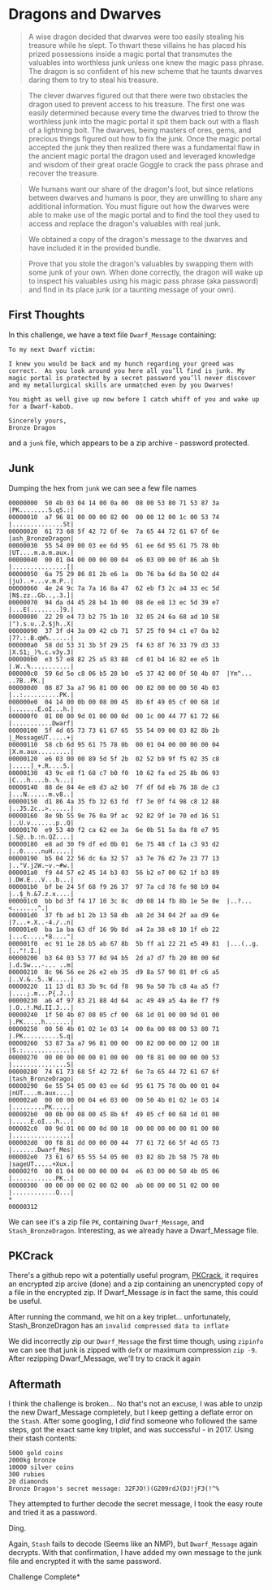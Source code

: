 # Dragons and Dwarves

> A wise dragon decided that dwarves were too easily stealing his treasure while he slept. To thwart these villains he has placed his prized possessions inside a magic portal that transmutes the valuables into worthless junk unless one knew the magic pass phrase. The dragon is so confident of his new scheme that he taunts dwarves daring them to try to steal his treasure.

> The clever dwarves figured out that there were two obstacles the dragon used to prevent access to his treasure. The first one was easily determined because every time the dwarves tried to throw the worthless junk into the magic portal it spit them back out with a flash of a lightning bolt. The dwarves, being masters of ores, gems, and precious things figured out how to fix the junk. Once the magic portal accepted the junk they then realized there was a fundamental flaw in the ancient magic portal the dragon used and leveraged knowledge and wisdom of their great oracle Goggle to crack the pass phrase and recover the treasure.

> We humans want our share of the dragon's loot, but since relations between dwarves and humans is poor, they are unwilling to share any additional information. You must figure out how the dwarves were able to make use of the magic portal and to find the tool they used to access and replace the dragon's valuables with real junk.

> We obtained a copy of the dragon's message to the dwarves and have included it in the provided bundle.

> Prove that you stole the dragon's valuables by swapping them with some junk of your own. When done correctly, the dragon will wake up to inspect his valuables using his magic pass phrase (aka password) and find in its place junk (or a taunting message of your own).

## First Thoughts

In this challenge, we have a text file `Dwarf_Message` containing:

```text
To my next Dwarf victim:

I knew you would be back and my hunch regarding your greed was correct.  As you look around you here all you’ll find is junk. My magic portal is protected by a secret password you’ll never discover and my metallurgical skills are unmatched even by you Dwarves!

You might as well give up now before I catch whiff of you and wake up for a Dwarf-kabob.

Sincerely yours,
Bronze Dragon

```

and a `junk` file, which appears to be a zip archive - password protected.

## Junk

Dumping the hex from `junk` we can see a few file names 

```text
00000000  50 4b 03 04 14 00 0a 00  08 00 53 80 71 53 87 3a  |PK........S.qS.:|
00000010  a7 96 81 00 00 00 82 00  00 00 12 00 1c 00 53 74  |..............St|
00000020  61 73 68 5f 42 72 6f 6e  7a 65 44 72 61 67 6f 6e  |ash_BronzeDragon|
00000030  55 54 09 00 03 ee 6d 95  61 ee 6d 95 61 75 78 0b  |UT....m.a.m.aux.|
00000040  00 01 04 00 00 00 00 04  e6 03 00 00 0f 86 ab 5b  |...............[|
00000050  6a 75 29 86 81 2b e6 1a  0b 76 ba 6d 8a 50 02 d4  |ju)..+...v.m.P..|
00000060  4e 24 9c 7a 7a 16 8a 47  62 eb f3 2c a4 33 ec 5d  |N$.zz..Gb..,.3.]|
00000070  94 da d4 45 28 b4 1b 00  08 de e8 13 ec 5d 39 e7  |...E(........]9.|
00000080  22 29 e4 73 b2 75 1b 10  32 05 24 6a 68 ad 10 58  |").s.u..2.$jh..X|
00000090  37 3f d4 3a 09 42 cb 71  57 25 f0 94 c1 e7 0a b2  |7?.:.B.qW%......|
000000a0  58 dd 53 31 3b 5f 29 25  f4 63 8f 76 33 79 d3 33  |X.S1;_)%.c.v3y.3|
000000b0  e3 57 e8 82 25 a5 83 88  cd 01 b4 16 82 ee e5 1b  |.W..%...........|
000000c0  59 6d 5e c8 06 b5 20 b0  e5 37 42 00 0f 50 4b 07  |Ym^... ..7B..PK.|
000000d0  08 87 3a a7 96 81 00 00  00 82 00 00 00 50 4b 03  |..:..........PK.|
000000e0  04 14 00 0b 00 08 00 45  8b 6f 49 05 cf 00 68 1d  |.......E.oI...h.|
000000f0  01 00 00 9d 01 00 00 0d  00 1c 00 44 77 61 72 66  |...........Dwarf|
00000100  5f 4d 65 73 73 61 67 65  55 54 09 00 03 82 8b 2b  |_MessageUT.....+|
00000110  58 cb 6d 95 61 75 78 0b  00 01 04 00 00 00 00 04  |X.m.aux.........|
00000120  e6 03 00 00 89 5d 5f 2b  02 52 b9 9f f5 02 35 c8  |.....]_+.R....5.|
00000130  43 9c e8 f1 68 c7 b0 f0  10 62 fa ed 25 8b 06 93  |C...h....b..%...|
00000140  88 de 84 4e e8 d3 a2 b0  7f df 6d eb 76 38 de c3  |...N......m.v8..|
00000150  d1 86 4a 35 fb 32 63 fd  f7 3e 0f f4 98 c8 12 88  |..J5.2c..>......|
00000160  8e 9b 55 9e 76 0a 9f ac  92 82 9f 1e 70 ed 16 51  |..U.v.......p..Q|
00000170  e9 53 40 f2 ca 62 ee 3a  6e 0b 51 5a 8a f8 e7 95  |.S@..b.:n.QZ....|
00000180  e8 ad 30 f9 df ed 0b 01  6e 75 48 cf 1a c3 93 d2  |..0.....nuH.....|
00000190  b5 04 22 56 dc 6a 32 57  a3 7e 76 d2 7e 23 77 13  |.."V.j2W.~v.~#w.|
000001a0  f9 44 57 e2 45 14 b3 03  56 b2 e7 00 62 1f b3 89  |.DW.E...V...b...|
000001b0  bf be 24 5f 68 f9 26 37  97 7a cd 78 fe 98 b9 04  |..$_h.&7.z.x....|
000001c0  bb bd 3f f4 17 10 3c 8c  d0 08 14 fb 8b 1e 5e 0e  |..?...<.......^.|
000001d0  37 fb ad b1 2b 13 58 db  a8 2d 34 04 2f aa d9 6e  |7...+.X..-4./..n|
000001e0  ba 1a ba 63 df 16 9b 8d  a4 2a 38 e8 10 1f eb 22  |...c.....*8...."|
000001f0  ec 91 1e 28 b5 ab 67 8b  5b ff a1 22 21 e5 49 81  |...(..g.[.."!.I.|
00000200  b3 64 03 53 77 8d 94 b5  2d a7 d7 fb 20 80 00 6d  |.d.Sw...-... ..m|
00000210  8c 96 56 ee 26 e2 eb 35  d9 8a 57 90 81 0f c6 a5  |..V.&..5..W.....|
00000220  11 13 d1 83 3b 9c 6d f8  98 9a 50 7b c8 4a a5 f7  |....;.m...P{.J..|
00000230  a6 4f 97 83 21 88 4d 64  ac 49 49 a5 4a 8e f7 f9  |.O..!.Md.II.J...|
00000240  1f 50 4b 07 08 05 cf 00  68 1d 01 00 00 9d 01 00  |.PK.....h.......|
00000250  00 50 4b 01 02 1e 03 14  00 0a 00 08 00 53 80 71  |.PK..........S.q|
00000260  53 87 3a a7 96 81 00 00  00 82 00 00 00 12 00 18  |S.:.............|
00000270  00 00 00 00 00 01 00 00  00 f8 81 00 00 00 00 53  |...............S|
00000280  74 61 73 68 5f 42 72 6f  6e 7a 65 44 72 61 67 6f  |tash_BronzeDrago|
00000290  6e 55 54 05 00 03 ee 6d  95 61 75 78 0b 00 01 04  |nUT....m.aux....|
000002a0  00 00 00 00 04 e6 03 00  00 50 4b 01 02 1e 03 14  |.........PK.....|
000002b0  00 0b 00 08 00 45 8b 6f  49 05 cf 00 68 1d 01 00  |.....E.oI...h...|
000002c0  00 9d 01 00 00 0d 00 18  00 00 00 00 00 01 00 00  |................|
000002d0  00 f8 81 dd 00 00 00 44  77 61 72 66 5f 4d 65 73  |.......Dwarf_Mes|
000002e0  73 61 67 65 55 54 05 00  03 82 8b 2b 58 75 78 0b  |sageUT.....+Xux.|
000002f0  00 01 04 00 00 00 00 04  e6 03 00 00 50 4b 05 06  |............PK..|
00000300  00 00 00 00 02 00 02 00  ab 00 00 00 51 02 00 00  |............Q...|
*
00000312
```

We can see it's a zip file `PK`, containing `Dwarf_Message`, and `Stash_BronzeDragon`. Interesting, as we already have a Dwarf_Message file.

## PKCrack

There's a github repo wit a potentially useful program, [PKCrack](https://github.com/keyunluo/pkcrack), it requires an encrypted zip arcive (done) and a zip containing an unencrypted copy of a file in the encrypted zip. If Dwarf_Message *is* in fact the same, this could be useful.

After running the command, we hit on a key triplet... unfortunately, Stash_BronzeDragon has an `invalid compressed data to inflate`

We did incorrectly zip our `Dwarf_Message` the first time though, using `zipinfo` we can see that junk is zipped with `defX` or maximum compression `zip -9`. After rezipping Dwarf_Message, we'll try to crack it again

## Aftermath

I think the challenge is broken... No that's not an excuse, I was able to unzip the new Dwarf_Message completely, but I keep getting a deflate error on the `Stash`. After some googling, I *did* find someone who followed the same steps, got the exact same key triplet, and was successful - in 2017. Using their stash contents:

```text
5000 gold coins
2000kg bronze
10000 silver coins
300 rubies
20 diamonds
Bronze Dragon's secret message: 32FJO!)(G209rdJ(DJ!jF3(!^%
```

They attempted to further decode the secret message, I took the easy route and tried it as a password. 

Ding.

Again, `Stash` fails to decode (Seems like an NMP), but `Dwarf_Message` again decrypts. With that confirmation, I have added my own message to the junk file and encrypted it with the same password.

Challenge Complete*